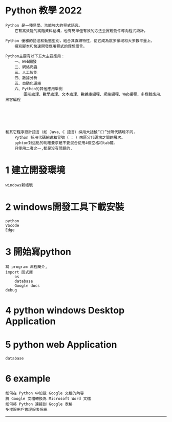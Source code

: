 # Python 教學 2022
    Python 是一種易學、功能強大的程式語言。
        它有高效能的高階資料結構，也有簡單但有效的方法去實現物件導向程式設計。
  
    Python 優雅的語法和動態型別，結合其直譯特性，使它成為眾多領域和大多數平臺上，
        撰寫腳本和快速開發應用程式的理想語言。
        
    Python主要有以下五大主要應用：
        一、Web開發
        二、網絡爬蟲
        三、人工智能
        四、數據分析
        五、自動化運維
        六、Python的其他應用舉例
            圖形處理、數學處理、文本處理、數據庫編程、網絡編程、Web編程、多媒體應用、黑客編程
  
  
  
  
  
  
    和其它程序設計語言（如 Java、C 語言）採用大括號“{}”分隔代碼塊不同，
        Python 採用代碼縮進和冒號（ : ）來區分代碼塊之間的層次。
        pyhton對這點的明確要求是不要混合使用4個空格和tab鍵.
        只使用二者之一,都是沒有問題的.
 
# 1 建立開發環境
    windows新帳號


# 2 windows開發工具下載安裝
    python
    VScode
    Edge
    

# 3 開始寫python
    寫 program 流程簡介, 
    import 函式庫
        os
        database
        Google docs
    debug
    
# 4 python windows Desktop Application
 
 
# 5 python web Application
    database


# 6 example
    如何在 Python 中加載 Google 文檔的內容
    將 Google 文檔轉換為 Microsoft Word 文檔
    如何將 Python 連接到 Google 表格
    多權限用戶管理報表系統




  ---
    
    
    
